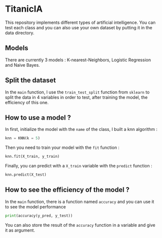 # TitanicIA

This repository implements different types of artificial intelligence. You can test each class and you can also use your own dataset by putting it in the data directory.

## Models

There are currently 3 models : K-nearest-Neighbors, Logistic Regression and Naive Bayes.

## Split the dataset

In the `main` function, I use the `train_test_split` function from `sklearn` to split the data in 4 variables in order to test, after training the model, the efficiency of this one.

## How to use a model ?

In first, initialize the model with the `name` of the class, I built a knn algorithm :
```python
knn = KNN(k = 5)
```

Then you need to train your model with the `fit` function :
```python
knn.fit(X_train, y_train)
```

Finally, you can predict with a `X_train` variable with the `predict` function :
```python
knn.predict(X_test)
```
## How to see the efficiency of the model ?

In the `main` function, there is a function named `accuracy` and you can use it to see the model performance
```python
print(accuracy(y_pred, y_test))
```
You can also store the result of the `accuracy` function in a variable and give it as argument.